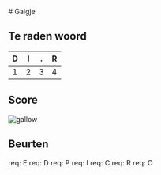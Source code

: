 \# Galgje

## Te raden woord

|D|I|.|R|
|-|-|-|-|
|1|2|3|4|

## Score
![gallow](./images/4.png)

## Beurten
req: E
req: D
req: P
req: I
req: C
req: R
req: O
